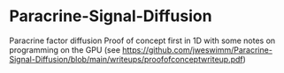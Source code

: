 # Paracrine-Signal-Diffusion
Paracrine factor diffusion
Proof of concept first in 1D with some notes on programming on the GPU (see https://github.com/jweswimm/Paracrine-Signal-Diffusion/blob/main/writeups/proofofconceptwriteup.pdf)
